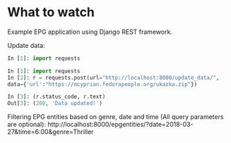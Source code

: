 # What to watch 

Example EPG application using Django REST framework.

Update data:

```python
In [1]: import requests

In [1]: import requests
In [2]: r = requests.post(url="http://localhost:8000/update_data/",
data={'url':"https://mcyprian.fedorapeople.org/ukazka.zip"})

In [3]: (r.status_code, r.text)
Out[3]: (200, 'Data updated!')
```

Filtering EPG entities based on genre, date and time (All query parameters are optional):
http://localhost:8000/epgentities/?date=2018-03-27&time=6:00&genre=Thriller
